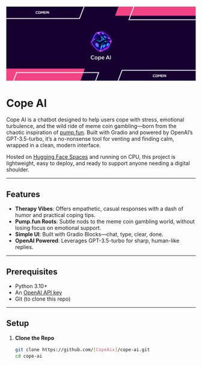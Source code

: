 ![Cope AI Banner](Banner.png)

# Cope AI

Cope AI is a chatbot designed to help users cope with stress, emotional turbulence, and the wild ride of meme coin gambling—born from the chaotic inspiration of [pump.fun](https://pump.fun). Built with Gradio and powered by OpenAI’s GPT-3.5-turbo, it’s a no-nonsense tool for venting and finding calm, wrapped in a clean, modern interface.

Hosted on [Hugging Face Spaces](https://huggingface.co/spaces/[your-username]/cope-ai) and running on CPU, this project is lightweight, easy to deploy, and ready to support anyone needing a digital shoulder.

---

## Features
- **Therapy Vibes**: Offers empathetic, casual responses with a dash of humor and practical coping tips.
- **Pump.fun Roots**: Subtle nods to the meme coin gambling world, without losing focus on emotional support.
- **Simple UI**: Built with Gradio Blocks—chat, type, clear, done.
- **OpenAI Powered**: Leverages GPT-3.5-turbo for sharp, human-like replies.

---

## Prerequisites
- Python 3.10+
- An [OpenAI API key](https://platform.openai.com/account/api-keys)
- Git (to clone this repo)

---

## Setup

1. **Clone the Repo**
   ```bash
   git clone https://github.com/[CopeAix]/cope-ai.git
   cd cope-ai
